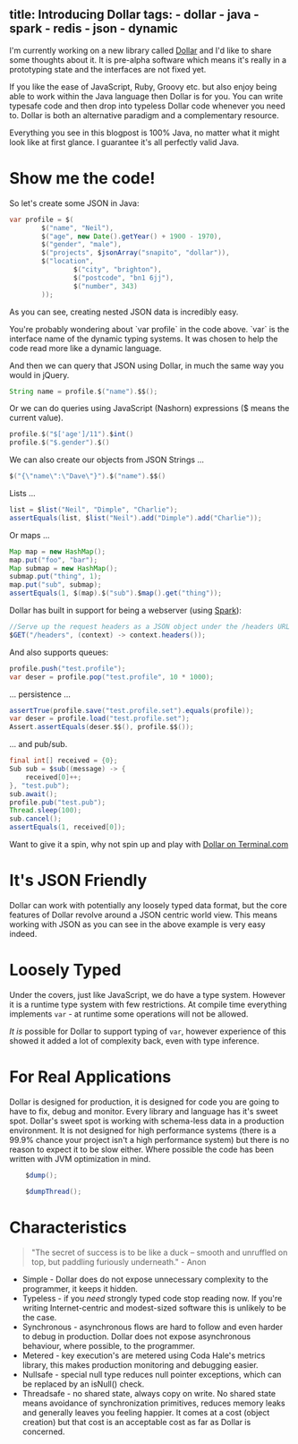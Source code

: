 title: Introducing Dollar
tags:
    - dollar
    - java
    - spark
    - redis
    - json
    - dynamic
---

I'm currently working on a new library called [Dollar](http://github.com/cazcade/dollar) and I'd like to share some thoughts about it. It is pre-alpha software which means it's really in a prototyping state and the interfaces are not fixed yet.

If you like the ease of JavaScript, Ruby, Groovy etc. but also enjoy being able to work within the Java language then Dollar is for you. You can write typesafe code and then drop into typeless Dollar code whenever you need to. Dollar is both an alternative paradigm and a complementary resource.

<div class="alert alert-danger" role="alert">Everything you see in this blogpost is 100% Java, no matter what it might look like at first glance. I guarantee it's all perfectly valid Java.</div>

Show me the code!
=================

So let's create some JSON in Java:

``` Java
var profile = $(
        $("name", "Neil"),
        $("age", new Date().getYear() + 1900 - 1970),
        $("gender", "male"),
        $("projects", $jsonArray("snapito", "dollar")),
        $("location",
                $("city", "brighton"),
                $("postcode", "bn1 6jj"),
                $("number", 343)
        ));
```
As you can see, creating nested JSON data is incredibly easy.

<div class="alert alert-info" role="alert">
You're probably wondering about `var profile` in the code above. `var` is the interface name of the dynamic typing systems. It was chosen to help the code read more like a dynamic language.
</div>


And then we can query that JSON using Dollar, in much the same way you would in jQuery.

``` Java
String name = profile.$("name").$$();
```

Or we can do queries using JavaScript (Nashorn) expressions ($ means the current value).

``` Java
profile.$("$['age']/11").$int()
profile.$("$.gender").$()
```

We can also create our objects from JSON Strings ...
``` Java
$("{\"name\":\"Dave\"}").$("name").$$()
```

Lists ...

``` Java
list = $list("Neil", "Dimple", "Charlie");
assertEquals(list, $list("Neil").add("Dimple").add("Charlie"));
```

Or maps ...

``` Java
Map map = new HashMap();
map.put("foo", "bar");
Map submap = new HashMap();
submap.put("thing", 1);
map.put("sub", submap);
assertEquals(1, $(map).$("sub").$map().get("thing"));
```

Dollar has built in support for being a webserver (using [Spark](http://www.sparkjava.com/)):

``` Java
//Serve up the request headers as a JSON object under the /headers URL
$GET("/headers", (context) -> context.headers());
```

And also supports queues:


``` Java
profile.push("test.profile");
var deser = profile.pop("test.profile", 10 * 1000);
```

... persistence ...

``` Java
assertTrue(profile.save("test.profile.set").equals(profile));
var deser = profile.load("test.profile.set");
Assert.assertEquals(deser.$$(), profile.$$());
```

... and pub/sub.

``` Java
final int[] received = {0};
Sub sub = $sub((message) -> {
    received[0]++;
}, "test.pub");
sub.await();
profile.pub("test.pub");
Thread.sleep(100);
sub.cancel();
assertEquals(1, received[0]);
```

Want to give it a spin, why not spin up and play with [Dollar on Terminal.com](https://www.terminal.com/tiny/hMuBxSTEeF)

<!-- more -->


It's JSON Friendly
==================

Dollar can work with potentially any loosely typed data format, but the core features of Dollar revolve around a JSON centric world view. This means working with JSON as you can see in the above example is very easy indeed.


Loosely Typed
=============

Under the covers, just like JavaScript, we do have a type system. However it is a runtime type system with few restrictions. At compile time everything implements `var` - at runtime some operations will not be allowed.

*It is* possible for Dollar to support typing of `var`, however experience of this showed it added a lot of complexity back, even with type inference.


For Real Applications
=====================

Dollar is designed for production, it is designed for code you are going to have to fix, debug and monitor. Every library and language has it's sweet spot. Dollar's sweet spot is working with schema-less data in a production environment. It is not designed for high performance systems (there is a 99.9% chance your project isn't a high performance system) but there is no reason to expect it to be slow either. Where possible the code has been written with JVM optimization in mind.

``` Java Dump the JVM wide system metrics, analytics etc.
    $dump();
```

``` Java Dump the current threads system metrics, analytics etc.
    $dumpThread();
```

Characteristics
===============

> "The secret of success is to be like a duck – smooth and unruffled on top, but paddling furiously underneath." - Anon

* Simple - Dollar does do not expose unnecessary complexity to the programmer, it keeps it hidden.
* Typeless - if you *need* strongly typed code stop reading now. If you're writing Internet-centric and modest-sized software this is unlikely to be the case.
* Synchronous - asynchronous flows are hard to follow and even harder to debug in production. Dollar does not expose asynchronous behaviour, where possible, to the programmer.
* Metered - key execution's are metered using Coda Hale's metrics library, this makes production monitoring and debugging easier.
* Nullsafe - special null type reduces null pointer exceptions, which can be replaced by an isNull() check.
* Threadsafe - no shared state, always copy on write. No shared state means avoidance of synchronization primitives, reduces memory leaks and generally leaves you feeling happier. It comes at a cost (object creation) but that cost is an acceptable cost as far as Dollar is concerned.

